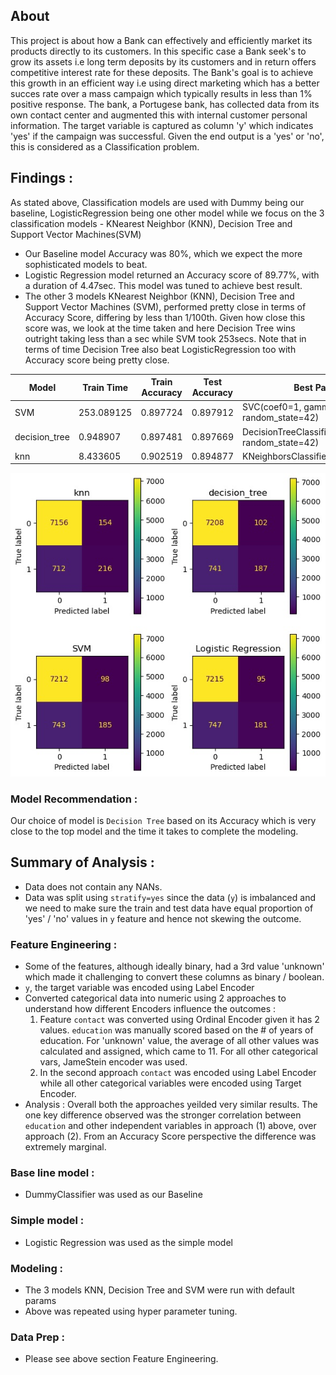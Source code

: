 ## About
This project is about how a Bank can effectively and efficiently market its products directly to its customers. In this specific case a Bank seek's to grow its assets i.e long term deposits by its customers and in return offers competitive interest rate for these deposits. 
The Bank's goal is to achieve this growth in an efficient way i.e using direct marketing which has a better succes rate over a mass campaign which typically results in less than 1% positive response. 
The bank, a Portugese bank, has collected data from its own contact center and augmented this with internal customer personal information. The target variable is captured as column 'y' which indicates 'yes' if the campaign was successful.
Given the end output is a 'yes' or 'no', this is considered as a Classification problem.

## Findings :
As stated above, Classification models are used with Dummy being our baseline, LogisticRegression being one other model while we focus on the 3 classification models - KNearest Neighbor (KNN), Decision Tree and Support Vector Machines(SVM)
- Our Baseline model Accuracy was 80%, which we expect the more sophisticated models to beat.
- Logistic Regression model returned an Accuracy score of 89.77%, with a duration of 4.47sec. This model was tuned to achieve best result.
- The other 3 models KNearest Neighbor (KNN), Decision Tree and Support Vector Machines (SVM), performed pretty close in terms of Accuracy Score, differing by less than 1/100th. Given how close this score was, we look at the time taken and here Decision Tree wins outright taking less than a sec while SVM took 253secs. Note that in terms of time Decision Tree also beat LogisticRegression too with Accuracy score being pretty close.

| Model | Train Time | Train Accuracy | Test Accuracy | Best Params |
|-------|------------|----------------|---------------|-------------|
| SVM	| 253.089125 | 0.897724	 | 0.897912 | SVC(coef0=1, gamma=0.1, random_state=42) |
| decision_tree	| 0.948907| 0.897481 | 0.897669 | DecisionTreeClassifier(max_depth=1, random_state=42) |
| knn	| 8.433605 | 0.902519 | 0.894877 | KNeighborsClassifier(n_neighbors=9) |

![Confusion Matrix](images/ClassifyModelsComparison.jpg)


### Model Recommendation : 
Our choice of model is `Decision Tree` based on its Accuracy which is very close to the top model and the time it takes to complete the modeling. 

## Summary of Analysis :
- Data does not contain any NANs.
- Data was split using `stratify=yes` since the data (`y`) is imbalanced and we need to make sure the train and test data have equal proportion of 'yes' / 'no' values in `y` feature and hence not skewing the outcome.
### Feature Engineering : 
- Some of the features, although ideally binary, had a 3rd value 'unknown' which made it challenging to convert these columns as binary / boolean.
- `y`, the target variable was encoded using Label Encoder
- Converted categorical data into numeric using 2 approaches to understand how different Encoders influence the outcomes : 
  1. Feature `contact` was converted using Ordinal Encoder given it has 2 values. `education` was manually scored based on the # of years of education. For 'unknown' value, the average of all other values was calculated and assigned, which came to 11. For all other categorical vars, JameStein encoder was used.
  2. In the second approach `contact` was encoded using Label Encoder while all other categorical variables were encoded using Target Encoder.
- Analysis : Overall both the approaches yeilded very similar results. The one key difference observed was the stronger correlation between `education` and other independent variables in approach (1) above, over approach (2).  From an Accuracy Score perspective the difference was extremely marginal.
### Base line model : 
- DummyClassifier was used as our Baseline
### Simple model : 
- Logistic Regression was used as the simple model
### Modeling : 
- The 3 models KNN, Decision Tree and SVM were run with default params
- Above was repeated using hyper parameter tuning.


### Data Prep :
- Please see above section Feature Engineering.